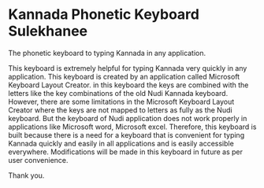 # Kannada Phonetic Keyboard Sulekhanee

 The phonetic keyboard to typing Kannada in any application.

This keyboard is extremely helpful for typing Kannada very quickly in any application. This keyboard is created by an application called Microsoft Keyboard Layout Creator. in this keyboard the keys are combined with the letters like the key combinations of the old Nudi Kannada keyboard. However, there are some limitations in the Microsoft Keyboard Layout Creator where the keys are not mapped to letters as fully as the Nudi keyboard. But the keyboard of Nudi application does not work properly in applications like Microsoft word, Microsoft excel. Therefore, this keyboard is built because there is a need for a keyboard that is convenient for typing Kannada quickly and easily in all applications and is easily accessible everywhere. Modifications will be made in this keyboard in future as per user convenience.

Thank you.